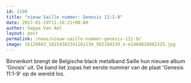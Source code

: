 ```yaml
---
id: 1198
title: "nieuw Saille nummer: Genesis 11:1-9"
date: 2017-01-19T11:10:21+00:00
author: Seppe Van Ael
layout: post
permalink: /news/nieuw-saille-nummer-genesis-111-9/
image: 16129843_10154302341161134_502160339_o-e1484826882325.jpg
---
```

Binnenkort brengt de Belgische black metalband Saille hun nieuwe album 'Gnosis' uit. De band liet zopas het eerste nummer van de plaat 'Genesis 11:1-9' op de wereld los.

&nbsp;